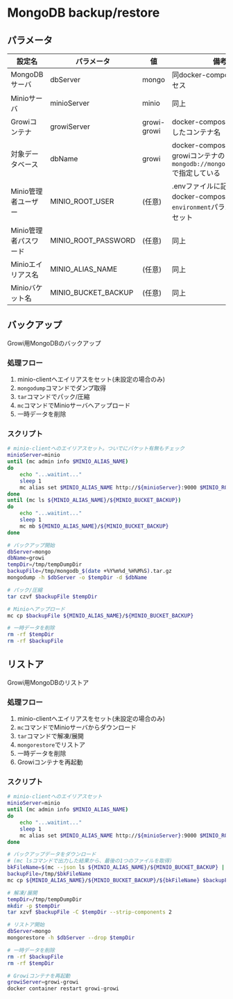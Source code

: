 # MongoDB backup/restore

## パラメータ

| 設定名 | パラメータ | 値 | 備考 |
| ------ | ---------- | -- | ---- |
| MongoDBサーバ | dbServer | mongo | 同docker-compose内のアクセス |
| Minioサーバ | minioServer | minio | 同上 |
| Growiコンテナ | growiServer | growi-growi | docker-compose.ymlで指定したコンテナ名 |
| 対象データベース | dbName | growi | docker-compose.ymlのgrowiコンテナの``mongodb://mongo:27017/growi``で指定している |
| Minio管理者ユーザー | MINIO_ROOT_USER | (任意) | .envファイルに記述して、docker-compose.ymlの``environment``パラメータ経由でセット |
| Minio管理者パスワード | MINIO_ROOT_PASSWORD | (任意) | 同上 |
| Minioエイリアス名 | MINIO_ALIAS_NAME | (任意) | 同上 |
| Minioバケット名 | MINIO_BUCKET_BACKUP | (任意) | 同上 |

## バックアップ

Growi用MongoDBのバックアップ

### 処理フロー

1. minio-clientへエイリアスをセット(未設定の場合のみ)
2. ``mongodump``コマンドでダンプ取得
3. ``tar``コマンドでパック/圧縮
4. ``mc``コマンドでMinioサーバへアップロード
5. 一時データを削除

### スクリプト

```bash
# minio-clientへのエイリアスセット。ついでにバケット有無もチェック
minioServer=minio
until (mc admin info $MINIO_ALIAS_NAME)
do
    echo "...waitint..."
    sleep 1
    mc alias set $MINIO_ALIAS_NAME http://${minioServer}:9000 $MINIO_ROOT_USER $MINIO_ROOT_PASSWORD
done
until (mc ls ${MINIO_ALIAS_NAME}/${MINIO_BUCKET_BACKUP})
do
    echo "...waitint..."
    sleep 1
    mc mb ${MINIO_ALIAS_NAME}/${MINIO_BUCKET_BACKUP}
done

# バックアップ開始
dbServer=mongo
dbName=growi
tempDir=/tmp/tempDumpDir
backupFile=/tmp/mongodb_$(date +%Y%m%d_%H%M%S).tar.gz
mongodump -h $dbServer -o $tempDir -d $dbName

# パック/圧縮
tar czvf $backupFile $tempDir

# Minioへアップロード
mc cp $backupFile ${MINIO_ALIAS_NAME}/${MINIO_BUCKET_BACKUP}

# 一時データを削除
rm -rf $tempDir
rm -rf $backupFile
```

## リストア

Growi用MongoDBのリストア

### 処理フロー

1. minio-clientへエイリアスをセット(未設定の場合のみ)
2. ``mc``コマンドでMinioサーバからダウンロード
3. ``tar``コマンドで解凍/展開
4. ``mongorestore``でリストア
5. 一時データを削除
6. Growiコンテナを再起動

### スクリプト

```bash
# minio-clientへのエイリアスセット
minioServer=minio
until (mc admin info $MINIO_ALIAS_NAME)
do
    echo "...waitint..."
    sleep 1
    mc alias set $MINIO_ALIAS_NAME http://${minioServer}:9000 $MINIO_ROOT_USER $MINIO_ROOT_PASSWORD
done

# バックアップデータをダウンロード
# (mc lsコマンドで出力した結果から、最後の1つのファイルを取得)
bkFileName=$(mc --json ls ${MINIO_ALIAS_NAME}/${MINIO_BUCKET_BACKUP} | jq -r ".key" | tail -n 1)
backupFile=/tmp/$bkFileName
mc cp ${MINIO_ALIAS_NAME}/${MINIO_BUCKET_BACKUP}/${bkFileName} $backupFile

# 解凍/展開
tempDir=/tmp/tempDumpDir
mkdir -p $tempDir
tar xzvf $backupFile -C $tempDir --strip-components 2

# リストア開始
dbServer=mongo
mongorestore -h $dbServer --drop $tempDir

# 一時データを削除
rm -rf $backupFile
rm -rf $tempDir

# Growiコンテナを再起動
growiServer=growi-growi
docker container restart growi-growi
```
